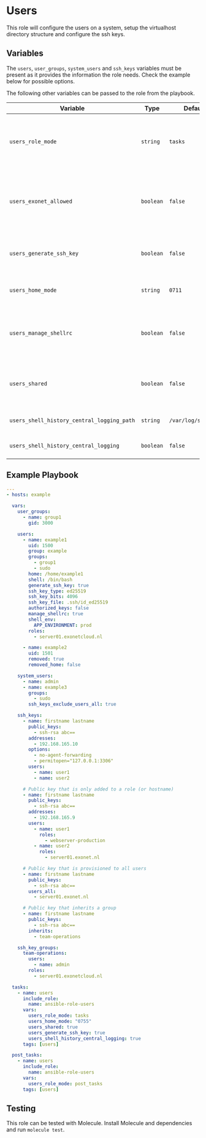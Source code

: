 # Users

This role will configure the users on a system, setup the virtualhost directory structure and configure the ssh keys.

## Variables

The `users`, `user_groups`, `system_users` and `ssh_keys` variables must be present as it provides the information the role needs. Check the example below for possible options.

The following other variables can be passed to the role from the playbook.

| Variable                                    | Type      | Default value           | Required | Description                                                                |
| ------------------------------------------- | --------- | ----------------------- | -------- | -------------------------------------------------------------------------- |
| `users_role_mode`                           | `string`  | `tasks`                 | No       | Whether to run the create (`tasks`) or the removed (`post_tasks`) tasks.   |
| `users_exonet_allowed`                      | `boolean` | `false`                 | No       | Allow the usage of 'exonet' in the username, for backwards compatibility.  |
| `users_generate_ssh_key`                    | `boolean` | `false`                 | No       | Whether a ssh key is created by default for each user.                     |
| `users_home_mode`                           | `string`  | `0711`                  | No       | The permissions set on the /home folder.                                   |
| `users_manage_shellrc`                      | `boolean` | `false`                 | No       | Whether to use the managed `[.bashrc, .zshrc, etc]` file for each user.    |
| `users_shared`                              | `boolean` | `false`                 | No       | Whether a shared environment (like NFS) is used for the /home folder.      |
| `users_shell_history_central_logging_path`  | `string`  | `/var/log/shell_history`| No       | Set shell history file path.                                               |
| `users_shell_history_central_logging`       | `boolean` | `false`                 | No       | Log shell history files centrally.                                         |

## Example Playbook

```yaml
---
- hosts: example

  vars:
    user_groups:
      - name: group1
        gid: 3000

    users:
      - name: example1
        uid: 1500
        group: example
        groups:
          - group1
          - sudo
        home: /home/example1
        shell: /bin/bash
        generate_ssh_key: true
        ssh_key_type: ed25519
        ssh_key_bits: 4096
        ssh_key_file: .ssh/id_ed25519
        authorized_keys: false
        manage_shellrc: true
        shell_env:
          APP_ENVIRONMENT: prod
        roles:
          - server01.exonetcloud.nl

      - name: example2
        uid: 1501
        removed: true
        removed_home: false

    system_users:
      - name: admin
      - name: example3
        groups:
          - sudo
        ssh_keys_exclude_users_all: true

    ssh_keys:
      - name: firstname lastname
        public_keys:
          - ssh-rsa abc==
        addresses:
          - 192.168.165.10
        options:
          - no-agent-forwarding
          - permitopen="127.0.0.1:3306"
        users:
          - name: user1
          - name: user2

      # Public key that is only added to a role (or hostname)
      - name: firstname lastname
        public_keys:
          - ssh-rsa abc==
        addresses:
          - 192.168.165.9
        users:
          - name: user1
            roles:
              - webserver-production
          - name: user2
            roles:
              - server01.exonet.nl

      # Public key that is provisioned to all users
      - name: firstname lastname
        public_keys:
          - ssh-rsa abc==
        users_all:
          - server01.exonet.nl

      # Public key that inherits a group
      - name: firstname lastname
        public_keys:
          - ssh-rsa abc==
        inherits:
          - team-operations

    ssh_key_groups:
      team-operations:
        users:
          - name: admin
        roles:
          - server01.exonetcloud.nl

  tasks:
    - name: users
      include_role:
        name: ansible-role-users
      vars:
        users_role_mode: tasks
        users_home_mode: "0755"
        users_shared: true
        users_generate_ssh_key: true
        users_shell_history_central_logging: true
      tags: [users]

  post_tasks:
    - name: users
      include_role:
        name: ansible-role-users
      vars:
        users_role_mode: post_tasks
      tags: [users]
```

## Testing

This role can be tested with Molecule. Install Molecule and dependencies and run `molecule test`.

